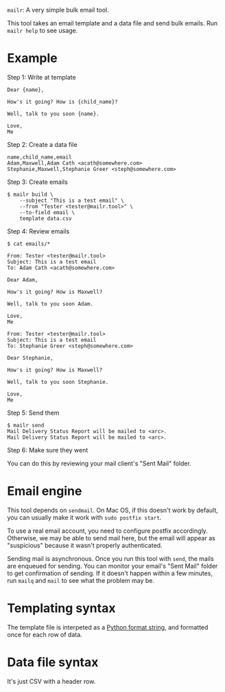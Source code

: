`mailr`: A very simple bulk email tool.

This tool takes an email template and a data file and send bulk emails. Run
`mailr help` to see usage.

# Example

Step 1: Write at template

```
Dear {name},

How's it going? How is {child_name}?

Well, talk to you soon {name}.

Love,
Me
```

Step 2: Create a data file

```
name,child_name,email
Adam,Maxwell,Adam Cath <acath@somewhere.com>
Stephanie,Maxwell,Stephanie Greer <steph@somewhere.com>
```

Step 3: Create emails

```
$ mailr build \
    --subject "This is a test email" \
    --from "Tester <tester@mailr.tool>" \
    --to-field email \
    template data.csv 
```

Step 4: Review emails

```
$ cat emails/*

From: Tester <tester@mailr.tool>
Subject: This is a test email
To: Adam Cath <acath@somewhere.com>

Dear Adam,

How's it going? How is Maxwell?

Well, talk to you soon Adam.

Love,
Me

From: Tester <tester@mailr.tool>
Subject: This is a test email
To: Stephanie Greer <steph@somewhere.com>

Dear Stephanie,

How's it going? How is Maxwell?

Well, talk to you soon Stephanie.

Love,
Me
```

Step 5: Send them

```
$ mailr send
Mail Delivery Status Report will be mailed to <arc>.
Mail Delivery Status Report will be mailed to <arc>.
```

Step 6: Make sure they went

You can do this by reviewing your mail client's "Sent Mail" folder.

# Email engine

This tool depends on `sendmail`. On Mac OS, if this doesn't work by default,
you can usually make it work with `sudo postfix start`.

To use a real email account, you need to configure postfix accordingly.
Otherwise, we may be able to send mail here, but the email will appear as
"suspicious" because it wasn't properly authenticated.

Sending mail is asynchronous. Once you run this tool with `send`, the mails 
are enqueued for sending. You can monitor your email's "Sent Mail" folder
to get confirmation of sending. If it doesn't happen within a few minutes, run
`mailq` and `mail` to see what the problem may be.

# Templating syntax

The template file is interpeted as a 
[Python format string](https://docs.python.org/2/library/string.html#formatstrings), 
and formatted once for each row of data.

# Data file syntax

It's just CSV with a header row.

